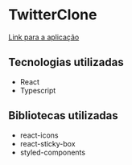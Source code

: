 # TwitterClone 

[Link para a aplicação](https://lucasgoncalves-twitterclone.netlify.app/)

## Tecnologias utilizadas
- React
- Typescript

## Bibliotecas utilizadas
- react-icons
- react-sticky-box
- styled-components